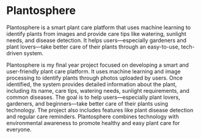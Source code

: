# Plantosphere
 Plantosphere is a smart plant care platform that uses machine learning to identify plants from images and provide care tips like watering, sunlight needs, and disease detection. It helps users—especially gardeners and plant lovers—take better care of their plants through an easy-to-use, tech-driven system.

Plantosphere is my final year project focused on developing a smart and user-friendly plant care platform. It uses machine learning and image processing to identify plants through photos uploaded by users. Once identified, the system provides detailed information about the plant, including its name, care tips, watering needs, sunlight requirements, and common diseases. The goal is to help users—especially plant lovers, gardeners, and beginners—take better care of their plants using technology. The project also includes features like plant disease detection and regular care reminders. Plantosphere combines technology with environmental awareness to promote healthy and easy plant care for everyone.
